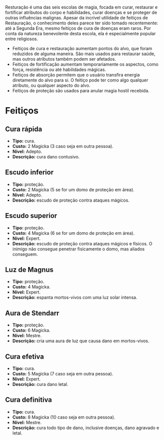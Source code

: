 <!-- TITLE: Restauração -->
<!-- SUBTITLE: A arte da cura mágica -->

Resturação é uma das seis escolas de magia, focada em curar, restaurar e fortificar atributos do corpo e habilidades, curar doenças e se proteger de outras influências malignas. Apesar da incrível utilidade de feitiços de Restauração, o conhecimento deles parece ter sido tomado recentemente: até a Segunda Era, mesmo feitiços de cura de doenças eram raros. Por conta da natureza benevolente desta escola, ela é especialmente popular entre religiosos.

* Feitiços de cura e restauração aumentam pontos do alvo, que foram reduzidos de alguma maneira. São mais usados para restaurar saúde, mas outros atributos também podem ser afetados.
* Feitiços de fortificação aumentam temporariamente os aspectos, como força, resistência ou até habilidades mágicas.
* Feitiços de absorção permitem que o usuário transfira energia diretamente do alvo para si. O feitiço pode ter como algo qualquer atributo, ou qualquer aspecto do alvo.
* Feitiços de proteção são usados para anular magia hostil recebida.

# Feitiços
## Cura rápida
* **Tipo:** cura.
* **Custo:** 2 Magicka (3 caso seja em outra pessoa).
* **Nível:** Adepto.
* **Descrição:** cura dano contusivo.

## Escudo inferior
* **Tipo:** proteção.
* **Custo:** 2 Magicka (5 se for um domo de proteção em área).
* **Nível:** Adepto.
* **Descrição:** escudo de proteção contra ataques mágicos.

## Escudo superior
* **Tipo:** proteção.
* **Custo:** 4 Magicka (6 se for um domo de proteção em área).
* **Nível:** Expert.
* **Descrição:** escudo de proteção contra ataques mágicos e físicos. O inimigo não consegue penetrar fisicamente o domo, mas aliados conseguem.

## Luz de Magnus
* **Tipo:** proteção.
* **Custo:** 4 Magicka.
* **Nível:** Expert.
* **Descrição:** espanta mortos-vivos com uma luz solar intensa.

## Aura de Stendarr
* **Tipo:** proteção.
* **Custo:** 6 Magicka.
* **Nível:** Mestre.
* **Descrição:** cria uma aura de luz que causa dano em mortos-vivos.

## Cura efetiva
* **Tipo:** cura.
* **Custo:** 5 Magicka (7 caso seja em outra pessoa).
* **Nível:** Expert.
* **Descrição:** cura dano letal.

## Cura definitiva
* **Tipo:** cura.
* **Custo:** 8 Magicka (10 caso seja em outra pessoa).
* **Nível:** Mestre.
* **Descrição:** cura todo tipo de dano, inclusive doenças, dano agravado e letal.
